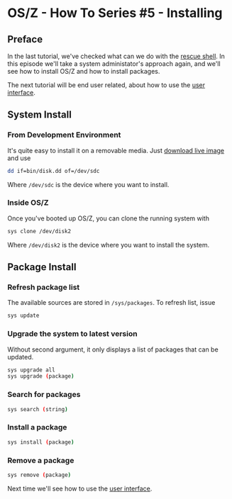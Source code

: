 OS/Z - How To Series #5 - Installing
====================================

Preface
-------

In the last tutorial, we've checked what can we do with the [rescue shell](https://github.com/bztsrc/osz/blob/master/docs/howto4-rescueshell.md).
In this episode we'll take a system administator's approach again, and we'll see how to install OS/Z and how to install packages.

The next tutorial will be end user related, about how to use the [user interface](https://github.com/bztsrc/osz/blob/master/docs/howto6-interface.md).

System Install
--------------

### From Development Environment

It's quite easy to install it on a removable media. Just [download live image](https://github.com/bztsrc/osz/blob/master/bin/disk.dd?raw=true) and use

```sh
dd if=bin/disk.dd of=/dev/sdc
```

Where `/dev/sdc` is the device where you want to install.

### Inside OS/Z

Once you've booted up OS/Z, you can clone the running system with

```sh
sys clone /dev/disk2
```

Where `/dev/disk2` is the device where you want to install the system.

Package Install
---------------

### Refresh package list

The available sources are stored in `/sys/packages`. To refresh list, issue

```sh
sys update
```

### Upgrade the system to latest version

Without second argument, it only displays a list of packages that can be updated.

```sh
sys upgrade all
sys upgrade (package)
```

### Search for packages

```sh
sys search (string)
```

### Install a package

```sh
sys install (package)
```

### Remove a package

```sh
sys remove (package)
```

Next time we'll see how to use the [user interface](https://github.com/bztsrc/osz/blob/master/docs/howto6-interface.md).
